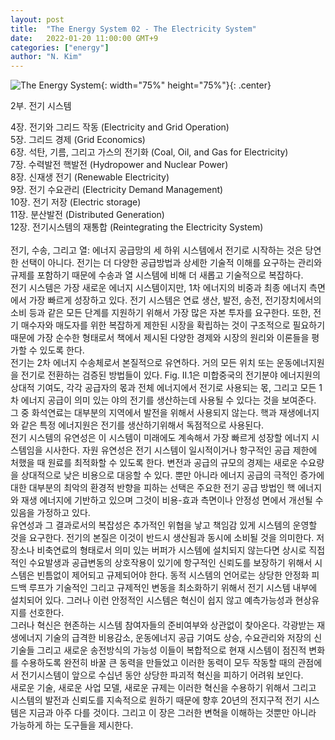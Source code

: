```yaml
---
layout: post
title:  "The Energy System 02 - The Electricity System"
date:   2022-01-20 11:00:00 GMT+9
categories: ["energy"]
author: "N. Kim"
---
```


![The Energy System](https://mitpress.mit.edu/sites/default/files/styles/large_book_cover/http/mitp-content-server.mit.edu%3A18180/books/covers/cover/%3Fcollid%3Dbooks_covers_0%26isbn%3D9780262037525%26type%3D.jpg?itok=wYsP4Hba){: width="75%" height="75%"}{: .center}
<br>

2부. 전기 시스템 <br>
<div class="indent1">
4장. 전기와 그리드 작동 (Electricity and Grid Operation) <br>
</div>
<div class="indent1">
5장. 그리드 경제 (Grid Economics) <br>
</div>
<div class="indent1">
6장. 석탄, 기름, 그리고 가스의 전기화 (Coal, Oil, and Gas for Electricity) <br>
</div>
<div class="indent1">
7장. 수력발전 핵발전 (Hydropower and Nuclear Power) <br>
</div>
<div class="indent1">
8장. 신재생 전기 (Renewable Electricity) <br>
</div>
<div class="indent1">
9장. 전기 수요관리 (Electricity Demand Management) <br>
</div>
<div class="indent1">
10장. 전기 저장 (Electric storage) <br>
</div>
<div class="indent1">
11장. 분산발전 (Distributed Generation) <br>
</div>
<div class="indent1">
12장. 전기시스템의 재통합 (Reintegrating the Electricity System) <br>
</div>
<br>

<div class="indent1">
전기, 수송, 그리고 열: 에너지 공급망의 세 하위 시스템에서 전기로 시작하는 것은 당연한 선택이 아니다. 전기는 더 다양한 공급방법과 상세한 기술적 이해를 요구하는 관리와 규제를 포함하기 때문에 수송과 열 시스템에 비해 더 새롭고 기술적으로 복잡하다.
</div>

<div class="indent1"> 
전기 시스템은 가장 새로운 에너지 시스템이지만, 1차 에너지의 비중과 최종 에너지 측면에서 가장 빠르게 성장하고 있다. 전기 시스템은 연료 생산, 발전, 송전, 전기장치에서의 소비 등과 같은 모든 단계를 지원하기 위해서 가장 많은 자본 투자를 요구한다. 또한, 전기 매수자와 매도자를 위한 복잡하게 제한된 시장을 확립하는 것이 구조적으로 필요하기 때문에 가장 순수한 형태로서 책에서 제시된 다양한 경제와 시장의 원리와 이론들을 평가할 수 있도록 한다.
</div>
 
<div class="indent1">
전기는 2차 에너지 수송체로서 본질적으로 유연하다. 거의 모든 위치 또는 운동에너지원을 전기로 전환하는 검증된 방법들이 있다. Fig. II.1은 미합중국의 전기분야 에너지원의 상대적 기여도, 각각 공급자의 몫과 전체 에너지에서 전기로 사용되는 몫, 그리고 모든 1차 에너지 공급이 의미 있는 야의 전기를 생산하는데 사용될 수 있다는 것을 보여준다. 그 중 화석연료는 대부분의 지역에서 발전을 위해서 사용되지 않는다. 핵과 재생에너지와 같은 특정 에너지원은 전기를 생산하기위해서 독점적으로 사용된다.
</div>
 
<div class="indent1">
전기 시스템의 유연성은 이 시스템이 미래에도 계속해서 가장 빠르게 성장할 에너지 시스템임을 시사한다. 자원 유연성은 전기 시스템이 일시적이거나 항구적인 공급 제한에 처했을 때 원료를 최적화할 수 있도록 한다. 변전과 공급의 규모의 경제는 새로운 수요량을 상대적으로 낮은 비용으로 대응할 수 있다. 뿐만 아니라 에너지 공급의 극적인 증가에 대한 대부분의 최악의 환경적 반향을 피하는 선택은 주요한 전기 공급 방법인 핵 에너지와 재생 에너지에 기반하고 있으며 그것이 비용-효과 측면이나 안정성 면에서 개선될 수 있음을 가정하고 있다.
</div>

<div class="indent1">
유연성과 그 결과로서의 복잡성은 추가적인 위협을 낳고 책임감 있게 시스템의 운영할 것을 요구한다. 전기의 본질은 이것이 반드시 생산됨과 동시에 소비될 것을 의미한다. 저장소나 비축연료의 형태로서 의미 있는 버퍼가 시스템에 설치되지 않는다면 상시로 직접적인 수요발생과 공급변동의 상호작용이 있기에 항구적인 신뢰도를 보장하기 위해서 시스템은 빈틈없이 제어되고 규제되어야 한다. 동적 시스템의 언어로는 상당한 안정화 피드백 루프가 기술적인 그리고 규제적인 변동을 최소화하기 위해서 전기 시스템 내부에 설치되어 있다. 그러나 이런 안정적인 시스템은 혁신이 쉽지 않고 예측가능성과 현상유지를 선호한다.
</div>

<div class="indent1"> 
그러나 혁신은 현존하는 시스템 참여자들의 준비여부와 상관없이 찾아온다. 각광받는 재생에너지 기술의 급격한 비용감소, 운동에너지 공급 기여도 상승, 수요관리와 저장의 신기술들 그리고 새로운 송전방식의 가능성 이들이 복합적으로 현재 시스템이 점진적 변화를 수용하도록 완전히 바꿀 큰 동력을 만들었고 이러한 동력이 모두 작동할 때의 관점에서 전기시스템이 앞으로 수십년 동안 상당한 파괴적 혁신을 피하기 어려워 보인다. 
</div>
 
<div class="indent1">
새로운 기술, 새로운 사업 모델, 새로운 규제는 이러한 혁신을 수용하기 위해서 그리고 시스템의 발전과 신뢰도를 지속적으로 원하기 때문에 향후 20년의 전지구적 전기 시스템은 지금과 아주 다를 것이다. 그리고 이 장은 그러한 변혁을 이해하는 것뿐만 아니라 가능하게 하는 도구들을 제시한다.
</div>

